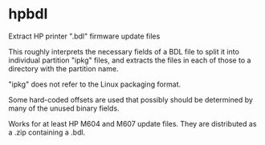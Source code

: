 # hpbdl
Extract HP printer ".bdl" firmware update files

This roughly interprets the necessary fields of a BDL file to split it into
individual partition "ipkg" files, and extracts the files in each of those to a
directory with the partition name.

"ipkg" does not refer to the Linux packaging format.

Some hard-coded offsets are used that possibly should be determined by many of
the unused binary fields.

Works for at least HP M604 and M607 update files. They are distributed as a
.zip containing a .bdl.
